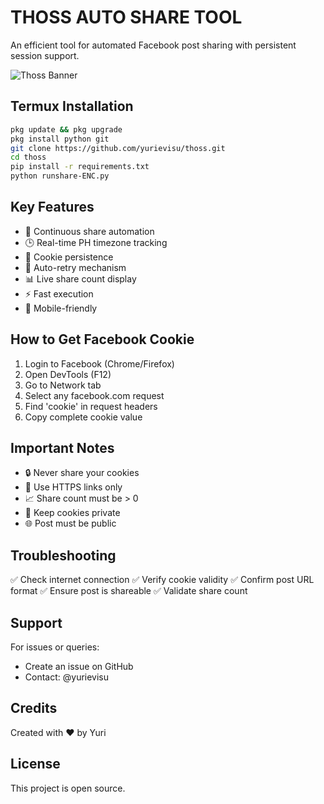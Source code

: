 # THOSS AUTO SHARE TOOL

An efficient tool for automated Facebook post sharing with persistent session support.

![Thoss Banner](https://raw.githubusercontent.com/yurievisu/thoss/main/img/thoss.png)

## Termux Installation

```bash
pkg update && pkg upgrade
pkg install python git
git clone https://github.com/yurievisu/thoss.git
cd thoss
pip install -r requirements.txt
python runshare-ENC.py
```

## Key Features

- 🔄 Continuous share automation
- 🕒 Real-time PH timezone tracking
- 🔐 Cookie persistence
- 🔄 Auto-retry mechanism
- 📊 Live share count display
- ⚡ Fast execution
- 📱 Mobile-friendly

## How to Get Facebook Cookie

1. Login to Facebook (Chrome/Firefox)
2. Open DevTools (F12)
3. Go to Network tab
4. Select any facebook.com request
5. Find 'cookie' in request headers
6. Copy complete cookie value

## Important Notes

- 🔒 Never share your cookies
- 🔗 Use HTTPS links only
- 📈 Share count must be > 0
- 🔑 Keep cookies private
- 🌐 Post must be public

## Troubleshooting

✅ Check internet connection
✅ Verify cookie validity
✅ Confirm post URL format
✅ Ensure post is shareable
✅ Validate share count

## Support

For issues or queries:
- Create an issue on GitHub
- Contact: @yurievisu

## Credits

Created with ❤️ by Yuri

## License

This project is open source.
